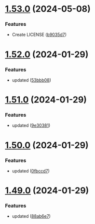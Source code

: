 # [1.53.0](https://github.com/manthanank/learn-angular/compare/v1.52.0...v1.53.0) (2024-05-08)


### Features

* Create LICENSE ([b9035d7](https://github.com/manthanank/learn-angular/commit/b9035d7da6fbbaa02417b1ff0214e0cf89d5e921))



# [1.52.0](https://github.com/manthanank/learn-angular/compare/v1.51.0...v1.52.0) (2024-01-29)


### Features

* updated ([53bbb08](https://github.com/manthanank/learn-angular/commit/53bbb08f32ea6f0a585f58eb9dc2d563319d57c4))



# [1.51.0](https://github.com/manthanank/learn-angular/compare/v1.50.0...v1.51.0) (2024-01-29)


### Features

* updated ([9e30381](https://github.com/manthanank/learn-angular/commit/9e30381c5d562a2fc442c4e099aa217c00714c41))



# [1.50.0](https://github.com/manthanank/learn-angular/compare/v1.49.0...v1.50.0) (2024-01-29)


### Features

* updated ([0fbccd7](https://github.com/manthanank/learn-angular/commit/0fbccd7f54b2a33e87bb82a222e158604a08a089))



# [1.49.0](https://github.com/manthanank/learn-angular/compare/v1.48.0...v1.49.0) (2024-01-29)


### Features

* updated ([88ab6e7](https://github.com/manthanank/learn-angular/commit/88ab6e7a1eea6c60c120d7c3a00ad92584309cc9))




